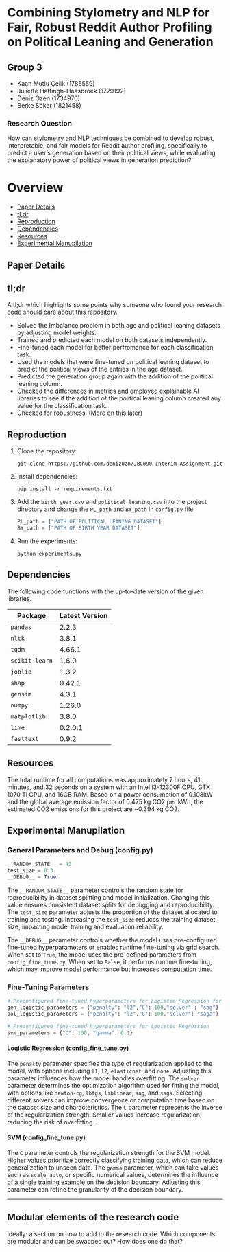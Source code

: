 # Combining Stylometry and NLP for Fair, Robust Reddit Author Profiling on Political Leaning and Generation

## Group 3
- Kaan Mutlu Çelik (1785559)
- Juliette Hattingh-Haasbroek (1779192)
- Deniz Özen (1734970)
- Berke Söker (1821458)


### Research Question
How can stylometry and NLP techniques be combined to develop robust, interpretable, and fair models for Reddit author profiling, specifically to predict a user’s generation based on their political views, while evaluating the explanatory power of political views in generation prediction?

# Overview
- [Paper Details](https://github.com/deniz0zn/JBC090-Interim-Assignment/edit/main/README.md#research-question)
- [tl;dr](https://github.com/deniz0zn/JBC090-Interim-Assignment/edit/main/README.md#tldr)
- [Reproduction](https://github.com/deniz0zn/JBC090-Interim-Assignment/edit/main/README.md#reproduction)
- [Dependencies](https://github.com/deniz0zn/JBC090-Interim-Assignment/edit/main/README.md#dependencies)
- [Resources](https://github.com/deniz0zn/JBC090-Interim-Assignment/edit/main/README.md#resources)
- [Experimental Manupilation](https://github.com/deniz0zn/JBC090-Interim-Assignment/edit/main/README.md#experimental-manupilation)
      

## Paper Details

## tl;dr

A tl;dr which highlights some points why someone who found your research code should care about this repository.

- Solved the Imbalance problem in both age and political leaning datasets by adjusting model weights.
- Trained and predicted each model on both datasets independently.
- Fine-tuned each model for better perfromance for each classification task.
- Used the models that were fine-tuned on political leaning dataset to predict the political views of the entries in the age dataset.
- Predicted the generation group again with the addition of the political leaning column.
- Checked the differences in metrics and employed explainable AI libraries to see if the addition of the political leaning column created any value for the classification task.
- Checked for robustness. (More on this later)

## Reproduction

1. Clone the repository:
   ```shell
   git clone https://github.com/deniz0zn/JBC090-Interim-Assignment.git 
   ```
2. Install dependencies:
   ```shell
   pip install -r requirements.txt
   ```
3. Add the `birth_year.csv` and `political_leaning.csv` into the project directory and change the `PL_path` and `BY_path` in `config.py` file
   ```python
   PL_path = ["PATH OF POLITICAL LEANING DATASET"]
   BY_path = ["PATH OF BIRTH YEAR DATASET"]
4. Run the experiments:
   ```Shell
   python experiments.py
   ```

## Dependencies
The following code functions with the up-to-date version of the given libraries.

| Package         | Latest Version |
|-----------------|----------------|
| `pandas`        | 2.2.3          |
| `nltk`          | 3.8.1          |
| `tqdm`          | 4.66.1         |
| `scikit-learn`  | 1.6.0          |
| `joblib`        | 1.3.2          |
| `shap`          | 0.42.1         |
| `gensim`        | 4.3.1          |
| `numpy`         | 1.26.0         |
| `matplotlib`    | 3.8.0          |
| `lime`          | 0.2.0.1        |
| `fasttext`      | 0.9.2          |

## Resources

The total runtime for all computations was approximately 7 hours, 41 minutes, and 32 seconds on a system with an Intel i3-12300F CPU, GTX 1070 Ti GPU, and 16GB RAM.
Based on a power consumption of 0.108kW and the global average emission factor of 0.475 kg CO2 per kWh, the estimated CO2 emissions for this project are ~0.394 kg CO2.


## Experimental Manupilation
### General Parameters and Debug (config.py)
```Python
__RANDOM_STATE__ = 42
test_size = 0.3
__DEBUG__ = True
```
The `__RANDOM_STATE__` parameter controls the random state for reproducibility in dataset splitting and model initialization. Changing this value ensures consistent dataset splits for debugging and reproducibility. The `test_size` parameter adjusts the proportion of the dataset allocated to training and testing. Increasing the `test_size` reduces the training dataset size, impacting model training and evaluation reliability.

The `__DEBUG__` parameter controls whether the model uses pre-configured fine-tuned hyperparameters or enables runtime fine-tuning via grid search. When set to `True`, the model uses the pre-defined parameters from `config_fine_tune.py`. When set to `False`, it performs runtime fine-tuning, which may improve model performance but increases computation time.



### Fine-Tuning Parameters
```Python
# Preconfigured fine-tuned hyperparameters for Logistic Regression for each dataset
gen_logistic_parameters = {"penalty": "l2","C": 100,"solver" : "sag"}
pol_logistic_parameters = {"penalty": "l2","C": 100,"solver": "saga"}

# Preconfigured fine-tuned hyperparameters for Logistic Regression
svm_parameters = {"C": 100, "gamma": 0.1}
```

#### Logistic Regression (config_fine_tune.py)
The `penalty` parameter specifies the type of regularization applied to the model, with options including `l1`, `l2`, `elasticnet`, and `none`. Adjusting this parameter influences how the model handles overfitting. The `solver` parameter determines the optimization algorithm used for fitting the model, with options like `newton-cg`, `lbfgs`, `liblinear`, `sag`, and `saga`. Selecting different solvers can improve convergence or computation time based on the dataset size and characteristics. The `C` parameter represents the inverse of the regularization strength. Smaller values increase regularization, reducing the risk of overfitting.

#### SVM (config_fine_tune.py)
The `C` parameter controls the regularization strength for the SVM model. Higher values prioritize correctly classifying training data, which can reduce generalization to unseen data. The `gamma` parameter, which can take values such as `scale`, `auto`, or specific numerical values, determines the influence of a single training example on the decision boundary. Adjusting this parameter can refine the granularity of the decision boundary.

---


## Modular elements of the research code

Ideally: a section on how to add to the research code. Which components are modular and can be swapped out? How does one do that?

